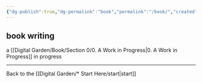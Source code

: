 ```yaml
---
{"dg-publish":true,"dg-permalink":"book","permalink":"/book/","created":"","updated":""}
---
```



## book writing

a [[Digital Garden/Book/Section 0/0. A Work in Progress\|0. A Work in Progress]] in progress

---

Back to the [[Digital Garden/* Start Here/start\|start]]
